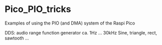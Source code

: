 # Pico_PIO_tricks
Examples of using the PIO (and DMA) system of the Raspi Pico

DDS: audio range function generator ca. 1Hz ... 30kHz 
Sine, triangle, rect, sawtooth ...
